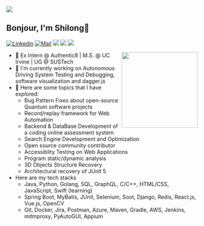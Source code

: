 <img align="center" src="./header.png" />

## Bonjour, I'm Shilong👋 

[![Linkedin](https://img.shields.io/badge/-LinkedIn-0A66C2?style=flat-square&logo=Linkedin&logoColor=white)](https://www.linkedin.com/in/shilong-li/)
[![Mail](https://img.shields.io/badge/-shilong.li213@gmail.com-critical?style=flat-square&logo=Gmail&logoColor=white&link=mailto:shilong.li213@gmail.com)](mailto:shilong.li213@gmail.com)
[![](https://img.shields.io/badge/-Java-007396?style=flat-square&logo=java&logoColor=white)](https://www.oracle.com/java/)
[![](https://img.shields.io/badge/-Python-3776AB?style=flat-square&logo=python&logoColor=white)](https://www.python.org/)
[![](https://img.shields.io/badge/-Go-00ADD8?style=flat-square&logo=go&logoColor=white)](https://golang.org/)
<!-- <img align="right" src="https://visitor-badge.glitch.me/badge?page_id=lethal233" /> -->

<img align='right' src='https://octodex.github.com/images/filmtocat.png' width='200"'>

<!-- - [Course Materials @ SUSTech](https://github.com/lethal233/course-collections) -->

<!-- ### One, two, three, Cheese! -->
- 🏫 Ex Intern @ Authentic8 | M.S. @ UC Irvine | UG @ SUSTech
- 🔭 I'm currently working on Autonomous Driving System Testing and Debugging, software visualization and dagger.js
- 🌱 Here are some topics that I have explored:
  - Bug Pattern Fixes about open-source Quantum software projects
  - Record/replay framework for Web Automation
  - Backend & DataBase Development of a coding online assessment system
  - Search Engine Development and Optimization
  - Open source community contributor
  - Accessiblity Testing on Web Applications
  - Program static/dynamic analysis
  - 3D Objects Structure Recovery
  - Architectural recovery of JUnit 5
- Here are my tech stacks
  - Java, Python, Golang, SQL, GraphQL, C/C++, HTML/CSS, JavaScript, Swift (learning)
  - Spring Boot, MyBatis, JUnit, Selenium, Soot, Django, Redis, React.js, Vue.js, OpenCV
  - Git, Docker, Jira, Postman, Azure, Maven, Gradle, AWS, Jenkins, mitmproxy, PyAutoGUI, Appium
<!-- - ⚡ A Senior UG @ SUSTech CSE
- 🔭 Software development <!-- - 😄 Wanting adventures --> 
<!-- - 🌱 Final-Year Project: web testing via Selenium (IDE) -->
<!-- - 💬 More about me: [homepage](https://lethal233.github.io)
- ✨ Contributions: [飞跃手册](https://sustech-application.com), [南科手册](https://sustech.online/), [fastjson](https://github.com/alibaba/fastjson), [easyexcel](https://github.com/alibaba/easyexcel)
- 🌱 SUSTech courses -- [Course Materials](https://github.com/lethal233/course-collections) -->

<!-- [![lethal233's GitHub stats](https://github-readme-stats.vercel.app/api?username=lethal233&count_private=true&theme=tokyonight&show_icons=true)](https://github.com/anuraghazra/github-readme-stats)
 -->

<!--
### My star history

[![Star History Chart](https://api.star-history.com/svg?repos=lethal233/SUSTech-CS315,lethal233/CS303A-projects,lethal233/course-collections&type=Timeline)](https://star-history.com/#lethal233/SUSTech-CS315&lethal233/CS303A-projects&lethal233/course-collections&Timeline)
 -->
<!--
**lethal233/lethal233** is a ✨ _special_ ✨ repository because its `README.md` (this file) appears on your GitHub profile.

### Visitor count
<img src="https://profile-counter.glitch.me/lethal233/count.svg" />



Here are some ideas to get you started:

- 🔭 I’m currently working on ...
- 🌱 I’m currently learning ...
- 👯 I’m looking to collaborate on ...
- 🤔 I’m looking for help with ...
- 💬 Ask me about ...
- 📫 How to reach me: ...
- 😄 Pronouns: ...
- ⚡ Fun fact: ...
-->
